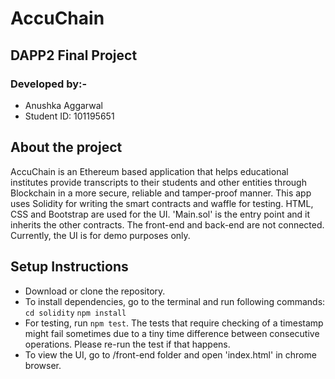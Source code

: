 # AccuChain

## DAPP2 Final Project


### Developed by:-  
- Anushka Aggarwal
- Student ID: 101195651


## About the project

  AccuChain is an Ethereum based application that helps educational institutes provide transcripts to their students and other entities through Blockchain in a more secure, reliable and tamper-proof manner.
  This app uses Solidity for writing the smart contracts and waffle for testing. HTML, CSS and Bootstrap are used for the UI. 'Main.sol' is the entry point and it inherits the other contracts.
  The front-end and back-end are not connected. Currently, the UI is for demo purposes only. 
  

## Setup Instructions
- Download or clone the repository.
- To install dependencies, go to the terminal and run following commands:
  `cd solidity`
  `npm install`
- For testing, run `npm test`.
 The tests that require checking of a timestamp might fail sometimes due to a tiny time difference between consecutive operations. Please re-run the test if that happens.
- To view the UI, go to /front-end folder and open 'index.html' in chrome browser.
  
  


